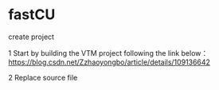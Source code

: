 # fastCU
create project

  1 Start by building the VTM project following the link below：https://blog.csdn.net/Zzhaoyongbo/article/details/109136642
  
  2 Replace source file
